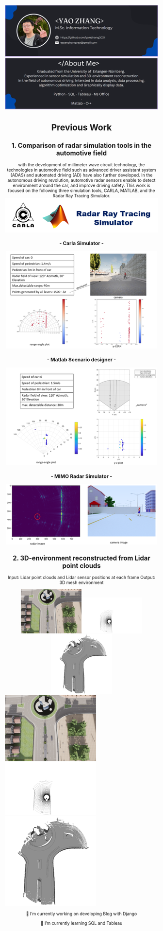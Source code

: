 <!--
**yalezhang2021/yalezhang2021** is a ✨ _special_ ✨ repository because its `README.md` (this file) appears on your GitHub profile.

Here are some ideas to get you started:

- 🔭 I’m currently working on ...
- 🌱 I’m currently learning ...
- 👯 I’m looking to collaborate on ...
- 🤔 I’m looking for help with ...
- 💬 Ask me about ...
- 📫 How to reach me: ...
- 😄 Pronouns: ...
- ⚡ Fun fact: ...
-->
<div align="center">

<img src="https://github.com/yalezhang2021/yalezhang2021/blob/main/11.png">
<img src="https://github.com/yalezhang2021/yalezhang2021/blob/main/22.png">

# **Previous Work**

## 1. Comparison of radar simulation tools in the automotive field
  
with the development of millimeter wave circuit technology, the technologies in automotive field such as advanced driver assistant system (ADAS) and automated driving (AD) have also further developed. In the autonomous driving revolution, automotive radar sensors enable to detect environment around the car, and improve driving safety. 
This work is focused on the following three simulation tools, CARLA, MATLAB, and the Radar Ray Tracing Simulator.
<img src="https://github.com/yalezhang2021/yalezhang2021/blob/main/33.png">

### - Carla Simulator -

<img src="https://github.com/yalezhang2021/yalezhang2021/blob/main/44.png" width="500">

### - Matlab Scenario designer -
<img src="https://github.com/yalezhang2021/yalezhang2021/blob/main/55.png" width="500">

### - MIMO Radar Simulator -
<img src="https://github.com/yalezhang2021/yalezhang2021/blob/main/66.png" width="500">

## 2. 3D-environment reconstructed from Lidar point clouds
Input: Lidar point clouds and Lidar sensor positions at each frame
Output: 3D mesh environment
</div>

<center class="half">
    <img src="https://github.com/yalezhang2021/yalezhang2021/blob/main/image.png" width="200"/><img src="https://github.com/yalezhang2021/yalezhang2021/blob/main/Webp.net-gifmaker%20(3).gif" width="200"/><img src="https://github.com/yalezhang2021/yalezhang2021/blob/main/fig11.png" width="200"/>
</center>
<img src="https://github.com/yalezhang2021/yalezhang2021/blob/main/image.png" width="300"> 
<img src="https://github.com/yalezhang2021/yalezhang2021/blob/main/Webp.net-gifmaker%20(3).gif" width="300"> 
<img src="https://github.com/yalezhang2021/yalezhang2021/blob/main/fig11.png" width="300">





<div align="center">

🔭 I’m currently working on developing Blog with Django  
  

🌱 I’m currently learning SQL and Tableau  
  
</div>

